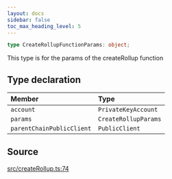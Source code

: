 ```yaml
---
layout: docs
sidebar: false
toc_max_heading_level: 5
---
```


```ts
type CreateRollupFunctionParams: object;
```

This type is for the params of the createRollup function

## Type declaration

| Member                    | Type                 |
| :------------------------ | :------------------- |
| `account`                 | `PrivateKeyAccount`  |
| `params`                  | `CreateRollupParams` |
| `parentChainPublicClient` | `PublicClient`       |

## Source

[src/createRollup.ts:74](https://github.com/OffchainLabs/arbitrum-orbit-sdk/blob/9d5595a042e42f7d6b9af10a84816c98ea30f330/src/createRollup.ts#L74)

